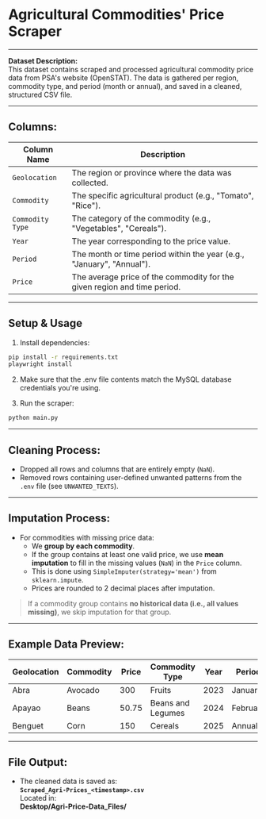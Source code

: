 #  Agricultural Commodities' Price Scraper
---

**Dataset Description:**  
This dataset contains scraped and processed agricultural commodity price data from PSA's website (OpenSTAT). The data is gathered per region, commodity type, and period (month or annual), and saved in a cleaned, structured CSV file.

---

##  Columns:

| Column Name       | Description                                                                 |
|-------------------|-----------------------------------------------------------------------------|
| `Geolocation`     | The region or province where the data was collected.                       |
| `Commodity`       | The specific agricultural product (e.g., "Tomato", "Rice").                |
| `Commodity Type`  | The category of the commodity (e.g., "Vegetables", "Cereals").             |
| `Year`            | The year corresponding to the price value.                                 |
| `Period`          | The month or time period within the year (e.g., "January", "Annual").      |
| `Price`           | The average price of the commodity for the given region and time period.   |

---

## Setup & Usage

1. Install dependencies:
```bash
pip install -r requirements.txt
playwright install
```
2. Make sure that the .env file contents match the MySQL database credentials you're using.
   
3. Run the scraper:
```bash
python main.py
```

---

##  Cleaning Process:

- Dropped all rows and columns that are entirely empty (`NaN`).
- Removed rows containing user-defined unwanted patterns from the `.env` file (see `UNWANTED_TEXTS`).

---

##  Imputation Process:

- For commodities with missing price data:
  - We **group by each commodity**.
  - If the group contains at least one valid price, we use **mean imputation** to fill in the missing values (`NaN`) in the `Price` column.
  - This is done using `SimpleImputer(strategy='mean')` from `sklearn.impute`.
  - Prices are rounded to 2 decimal places after imputation.

>  If a commodity group contains **no historical data (i.e., all values missing)**, we skip imputation for that group.

---

##  Example Data Preview:

| Geolocation | Commodity | Price | Commodity Type   | Year    | Period   |
|-------------|-----------|-------|------------------|---------|----------|
| Abra        | Avocado   | 300   | Fruits           | 2023    | January  |
| Apayao      | Beans     | 50.75 | Beans and Legumes| 2024    | February |
| Benguet     | Corn      | 150   | Cereals          | 2025    | Annual   |

---

##  File Output:

- The cleaned data is saved as:  
  **`Scraped_Agri-Prices_<timestamp>.csv`**  
  Located in:  
  **Desktop/Agri-Price-Data_Files/**
